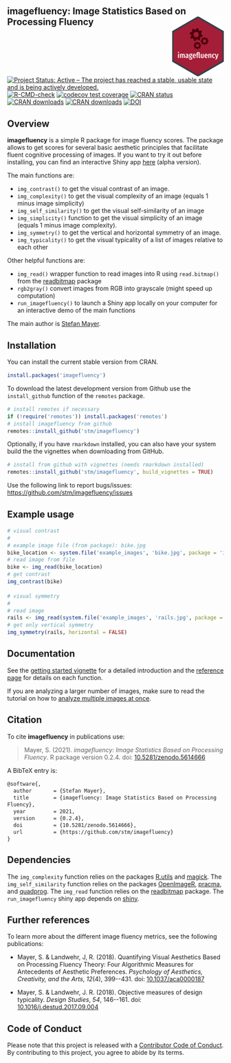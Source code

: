 ## imagefluency: Image Statistics Based on Processing Fluency <img src="man/figures/logo.png" align="right" />

<!-- badges: start -->
[![Project Status: Active – The project has reached a stable, usable state and is being actively developed.](http://www.repostatus.org/badges/latest/active.svg)](https://www.repostatus.org/)
[![R-CMD-check](https://github.com/stm/imagefluency/actions/workflows/R-CMD-check.yaml/badge.svg)](https://github.com/stm/imagefluency/actions/workflows/R-CMD-check.yaml)
[![codecov test coverage](https://codecov.io/gh/stm/imagefluency/branch/master/graph/badge.svg)](https://app.codecov.io/gh/stm/imagefluency?branch=main)
[![CRAN status](https://www.r-pkg.org/badges/version/imagefluency)](https://cran.r-project.org/package=imagefluency)
[![CRAN downloads](http://cranlogs.r-pkg.org/badges/imagefluency)](https://cran.r-project.org/package=imagefluency)
[![CRAN downloads](http://cranlogs.r-pkg.org/badges/grand-total/imagefluency)](https://cran.r-project.org/package=imagefluency)
[![DOI](https://zenodo.org/badge/DOI/10.5281/zenodo.5614666.svg)](https://doi.org/10.5281/zenodo.5614666)
<!-- badges: end -->

## Overview

**imagefluency** is a simple R package for image fluency scores. The
package allows to get scores for several basic aesthetic principles that
facilitate fluent cognitive processing of images.
If you want to try it out before installing, you can find an interactive Shiny app [here](https://mayer.shinyapps.io/imagefluency/) (alpha version).
    
The main functions are:

* `img_contrast()`  to get the visual contrast of an image.
* `img_complexity()`  to get the visual complexity of an image (equals
   1 minus image simplicity)
* `img_self_similarity()`  to get the visual self-similarity of an image
* `img_simplicity()`  function to get the visual simplicity of an image (equals
   1 minus image complexity).
* `img_symmetry()`  to get the vertical and horizontal symmetry of an
   image.
* `img_typicality()`  to get the visual typicality of a list of images relative
   to each other

Other helpful functions are:

* `img_read()`  wrapper function to read images into R using `read.bitmap()` from the
  [readbitmap](https://github.com/jefferis/readbitmap) package
* `rgb2gray()`  convert images from RGB into grayscale (might speed up computation)
* `run_imagefluency()`  to launch a Shiny app locally on your computer for an interactive demo of the
   main functions


The main author is [Stefan Mayer](https://github.com/stm/).

## Installation

You can install the current stable version from CRAN.
```r
install.packages('imagefluency')
```

To download the latest development version from Github use the `install_github` function of the `remotes` package.
```r
# install remotes if necessary
if (!require('remotes')) install.packages('remotes')
# install imagefluency from github
remotes::install_github('stm/imagefluency')
```

Optionally, if you have `rmarkdown` installed, you can also have your system build the the vignettes when downloading from GitHub.
```r
# install from github with vignettes (needs rmarkdown installed)
remotes::install_github('stm/imagefluency', build_vignettes = TRUE)
```

Use the following link to report bugs/issues: <https://github.com/stm/imagefluency/issues>

## Example usage

```r
# visual contrast
#
# example image file (from package): bike.jpg
bike_location <- system.file('example_images', 'bike.jpg', package = 'imagefluency')
# read image from file
bike <- img_read(bike_location)
# get contrast
img_contrast(bike)

# visual symmetry
#
# read image
rails <- img_read(system.file('example_images', 'rails.jpg', package = 'imagefluency'))
# get only vertical symmetry
img_symmetry(rails, horizontal = FALSE)
```

## Documentation

See the [getting started vignette](https://stm.github.io/imagefluency/articles/getting-started.html) for a detailed introduction and the [reference page](https://stm.github.io/imagefluency/reference/index.html) for details on each function. 

If you are analyzing a larger number of images, make sure to read the tutorial on how to [analyze multiple images at once](https://stm.github.io/imagefluency/articles/batch-processing.html).

## Citation

To cite **imagefluency** in publications use:

> Mayer, S. (2021). *imagefluency: Image Statistics Based on Processing Fluency*. R package version 0.2.4. doi:  [10.5281/zenodo.5614666](https://doi.org/10.5281/zenodo.5614666)

A BibTeX entry is:
```
@software{,
  author       = {Stefan Mayer},
  title        = {imagefluency: Image Statistics Based on Processing Fluency},
  year         = 2021,
  version      = {0.2.4},
  doi          = {10.5281/zenodo.5614666},
  url          = {https://github.com/stm/imagefluency}
}
```
## Dependencies
The `img_complexity` function relies on the packages [R.utils](https://cran.r-project.org/package=R.utils) and [magick](https://github.com/ropensci/magick). The `img_self_similarity` function relies on the packages [OpenImageR](https://github.com/mlampros/OpenImageR), [pracma](https://cran.r-project.org/package=pracma), and [quadprog](https://cran.r-project.org/package=quadprog). The `img_read` function relies on the [readbitmap](https://github.com/jefferis/readbitmap) package. The `run_imagefluency` shiny app depends on [shiny](https://github.com/rstudio/shiny).

## Further references

To learn more about the different image fluency metrics, see the following publications:

* Mayer, S. & Landwehr, J, R. (2018). Quantifying Visual Aesthetics
Based on Processing Fluency Theory: Four Algorithmic Measures for
Antecedents of Aesthetic Preferences. *Psychology of Aesthetics,
Creativity, and the Arts*, *12*(4), 399--431. 
doi: [10.1037/aca0000187](https://doi.org/10.1037/aca0000187)

* Mayer, S. & Landwehr, J. R. (2018). Objective measures of design
typicality. *Design Studies*, *54*, 146--161.
doi: [10.1016/j.destud.2017.09.004](https://doi.org/10.1016/j.destud.2017.09.004)

## Code of Conduct

Please note that this project is released with a [Contributor Code of Conduct](https://stm.github.io/imagefluency/CODE_OF_CONDUCT.html). By contributing to this project, you agree to abide by its terms.
